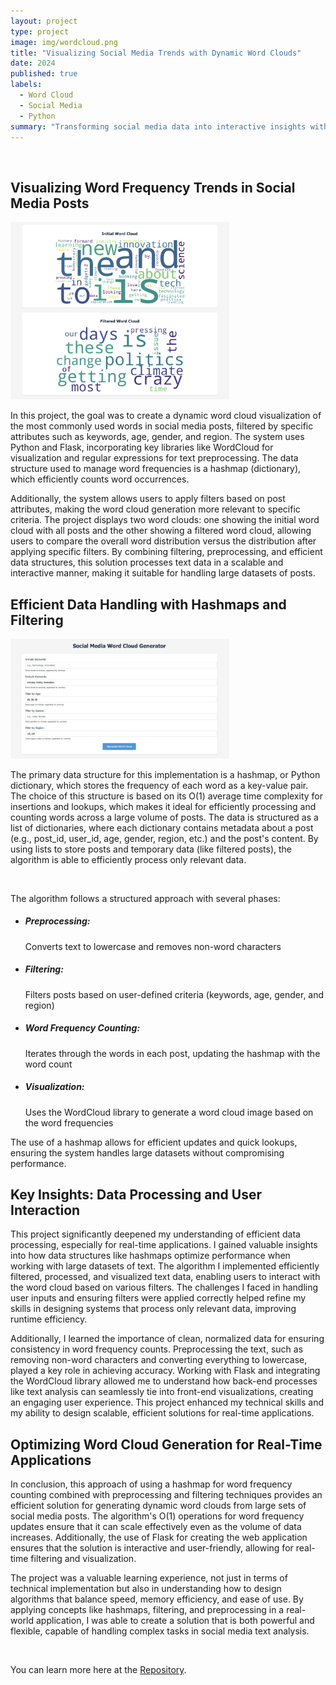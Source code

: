 ```yaml
---
layout: project
type: project
image: img/wordcloud.png
title: "Visualizing Social Media Trends with Dynamic Word Clouds"
date: 2024
published: true
labels:
  - Word Cloud 
  - Social Media
  - Python
summary: "Transforming social media data into interactive insights with dynamic word clouds, filtered by keywords, age, gender, and region"
---
```


<br/>

## Visualizing Word Frequency Trends in Social Media Posts

<img width="350px" class="float-start pe-4" src="../img/wordcloudresult.png">  

In this project, the goal was to create a dynamic word cloud visualization of the most commonly used words in social media posts, filtered by specific attributes such as keywords, age, gender, and region. The system uses Python and Flask, incorporating key libraries like WordCloud for visualization and regular expressions for text preprocessing. The data structure used to manage word frequencies is a hashmap (dictionary), which efficiently counts word occurrences. 

Additionally, the system allows users to apply filters based on post attributes, making the word cloud generation more relevant to specific criteria. The project displays two word clouds: one showing the initial word cloud with all posts and the other showing a filtered word cloud, allowing users to compare the overall word distribution versus the distribution after applying specific filters. By combining filtering, preprocessing, and efficient data structures, this solution processes text data in a scalable and interactive manner, making it suitable for handling large datasets of posts.


## Efficient Data Handling with Hashmaps and Filtering

<img width="350px" class="float-start pe-4" src="../img/generator.png">

The primary data structure for this implementation is a hashmap, or Python dictionary, which stores the frequency of each word as a key-value pair. The choice of this structure is based on its O(1) average time complexity for insertions and lookups, which makes it ideal for efficiently processing and counting words across a large volume of posts. The data is structured as a list of dictionaries, where each dictionary contains metadata about a post (e.g., post_id, user_id, age, gender, region, etc.) and the post's content. By using lists to store posts and temporary data (like filtered posts), the algorithm is able to efficiently process only relevant data.

<br/>

The algorithm follows a structured approach with several phases:

- ##### Preprocessing:
  Converts text to lowercase and removes non-word characters
- ##### Filtering:
  Filters posts based on user-defined criteria (keywords, age, gender, and region)
- ##### Word Frequency Counting:
  Iterates through the words in each post, updating the hashmap with the word count
- ##### Visualization:
  Uses the WordCloud library to generate a word cloud image based on the word frequencies

The use of a hashmap allows for efficient updates and quick lookups, ensuring the system handles large datasets without compromising performance.


## Key Insights: Data Processing and User Interaction 

This project significantly deepened my understanding of efficient data processing, especially for real-time applications. I gained valuable insights into how data structures like hashmaps optimize performance when working with large datasets of text. The algorithm I implemented efficiently filtered, processed, and visualized text data, enabling users to interact with the word cloud based on various filters. The challenges I faced in handling user inputs and ensuring filters were applied correctly helped refine my skills in designing systems that process only relevant data, improving runtime efficiency.

Additionally, I learned the importance of clean, normalized data for ensuring consistency in word frequency counts. Preprocessing the text, such as removing non-word characters and converting everything to lowercase, played a key role in achieving accuracy. Working with Flask and integrating the WordCloud library allowed me to understand how back-end processes like text analysis can seamlessly tie into front-end visualizations, creating an engaging user experience. This project enhanced my technical skills and my ability to design scalable, efficient solutions for real-time applications.


## Optimizing Word Cloud Generation for Real-Time Applications

In conclusion, this approach of using a hashmap for word frequency counting combined with preprocessing and filtering techniques provides an efficient solution for generating dynamic word clouds from large sets of social media posts. The algorithm's O(1) operations for word frequency updates ensure that it can scale effectively even as the volume of data increases. Additionally, the use of Flask for creating the web application ensures that the solution is interactive and user-friendly, allowing for real-time filtering and visualization.

The project was a valuable learning experience, not just in terms of technical implementation but also in understanding how to design algorithms that balance speed, memory efficiency, and ease of use. By applying concepts like hashmaps, filtering, and preprocessing in a real-world application, I was able to create a solution that is both powerful and flexible, capable of handling complex tasks in social media text analysis.


<br/>


You can learn more here at the [Repository](https://github.com/ellieishii/ICS311_Assignment6/tree/ellie-task-3).
